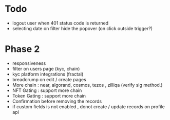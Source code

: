 # Todo

-   logout user when 401 status code is returned
-   selecting date on filter hide the popover (on click outside trigger?)

# Phase 2

-   responsiveness
-   filter on users page (kyc, chain)
-   kyc platform integrations (fractal)
-   breadcrump on edit / create pages
-   More chain : near, algorand, cosmos, tezos , zilliqa (verify sig method.)
-   NFT Gating : support more chain
-   Token Gating : support more chain
-   Confirmation before removing the records
-   if custom fields is not enabled , donot create / update records on profile api
